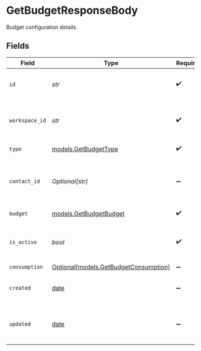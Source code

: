 # GetBudgetResponseBody

Budget configuration details


## Fields

| Field                                                                      | Type                                                                       | Required                                                                   | Description                                                                | Example                                                                    |
| -------------------------------------------------------------------------- | -------------------------------------------------------------------------- | -------------------------------------------------------------------------- | -------------------------------------------------------------------------- | -------------------------------------------------------------------------- |
| `id`                                                                       | *str*                                                                      | :heavy_check_mark:                                                         | Unique ULID for the budget configuration                                   | 01ARZ3NDEKTSV4RRFFQ69G5FAV                                                 |
| `workspace_id`                                                             | *str*                                                                      | :heavy_check_mark:                                                         | Workspace identifier that owns this budget configuration                   | 550e8400-e29b-41d4-a716-446655440000                                       |
| `type`                                                                     | [models.GetBudgetType](../models/getbudgettype.md)                         | :heavy_check_mark:                                                         | Budget entity type                                                         | contact                                                                    |
| `contact_id`                                                               | *Optional[str]*                                                            | :heavy_minus_sign:                                                         | Contact external identifier (present when type is "contact")               | user_123                                                                   |
| `budget`                                                                   | [models.GetBudgetBudget](../models/getbudgetbudget.md)                     | :heavy_check_mark:                                                         | Budget configuration                                                       |                                                                            |
| `is_active`                                                                | *bool*                                                                     | :heavy_check_mark:                                                         | Whether this budget configuration is currently active                      | true                                                                       |
| `consumption`                                                              | [Optional[models.GetBudgetConsumption]](../models/getbudgetconsumption.md) | :heavy_minus_sign:                                                         | N/A                                                                        |                                                                            |
| `created`                                                                  | [date](https://docs.python.org/3/library/datetime.html#date-objects)       | :heavy_minus_sign:                                                         | The date and time the resource was created                                 |                                                                            |
| `updated`                                                                  | [date](https://docs.python.org/3/library/datetime.html#date-objects)       | :heavy_minus_sign:                                                         | The date and time the resource was last updated                            |                                                                            |